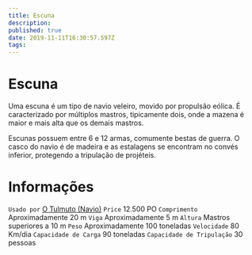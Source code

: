 ```yaml
---
title: Escuna
description: 
published: true
date: 2019-11-11T16:30:57.597Z
tags: 
---
```


<!-- SUBTITLE: Visão geral sobre Escuna -->

# Escuna
Uma escuna é um tipo de navio veleiro, movido por propulsão eólica. É caracterizado por múltiplos mastros, tipicamente dois, onde a mazena é maior e mais alta que os demais mastros.

Escunas possuem entre 6 e 12 armas, comumente bestas de guerra. O casco do navio é de madeira e as estalagens se encontram no convés inferior, protegendo a tripulação de projéteis.

# Informações
`Usado por` [O Tulmuto (Navio)](http://localhost/veiculos/escuna/o-tumulto-navio#o-tumulto-navio)
`Price` 12.500 PO
`Comprimento` Aproximadamente 20 m
`Viga` Aproximadamente 5 m
`Altura` Mastros superiores a 10 m 
`Peso` Aproximadamente 100 toneladas
`Velocidade` 80 Km/dia
`Capacidade de Carga` 90 toneladas
`Capacidade de Tripulação` 30 pessoas

